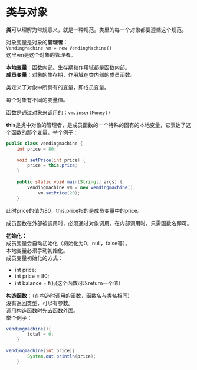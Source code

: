 类与对象
=====
**类**可以理解为常规意义，就是一种规范。类里的每一个对象都要遵循这个规范。

对象变量是对象的**管理者**：<br>
`VendingMachine vm = new VendingMachine()`<br>
这里vm是这个对象的管理者。

**本地变量**：函数内部。生存期和作用域都是函数内部。<br>
**成员变量**：对象的生存期，作用域在类内部的成员函数。

类定义了对象中所具有的变量，即成员变量。

每个对象有不同的变量值。

函数是通过对象来调用的：`vm.insertMoney()`

**this**是类中对象的管理者，是成员函数的一个特殊的固有的本地变量，它表达了这个函数的那个变量。举个例子：
`````java
public class vendingmachine {
	int price = 80;
	
	void setPrice(int price) {
		price = this.price;
	}
	
	public static void main(String[] args) {
  		vendingmachine vm = new vendingmachine();
			vm.setPrice(20);
	}
`````
此时price的值为80，this.price指的是成员变量中的price。

成员函数在外部被调用时，必须通过对象调用。在内部调用时，只需函数名即可。

**初始化：**<br>
成员变量会自动初始化（初始化为0，null，false等）。<br>
本地变量必须手动初始化。<br>
成员变量初始化的方式：<br>
* int price;<br>
* int price = 80;<br>
* int balance = f();(这个函数可以return一个值）<br>

**构造函数：**（在构造时调用的函数，函数名与类名相同）<br>
没有返回类型，可以有参数。<br>
调用构造函数时先去函数外面。<br>
举个例子：
```java
vendingmachine(){
		total = 0;
	}
	
vendingmachine(int price){
		System.out.println(price);
	}
  `````
